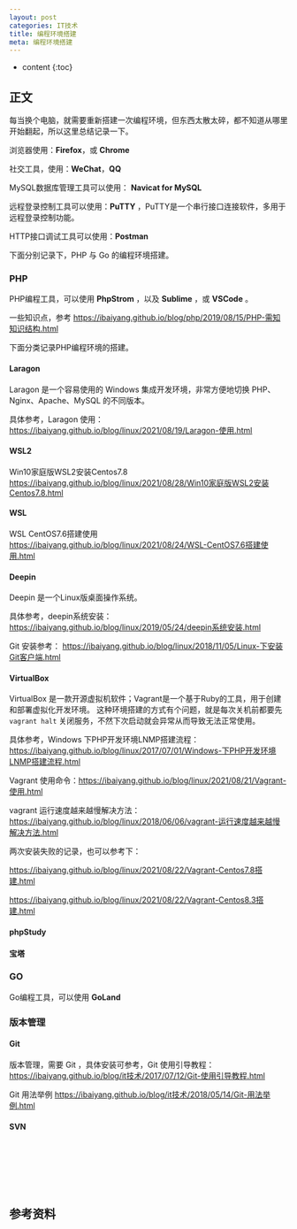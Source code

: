```yaml
---
layout: post
categories: IT技术
title: 编程环境搭建
meta: 编程环境搭建
---
```

* content
{:toc}
  
## 正文

每当换个电脑，就需要重新搭建一次编程环境，但东西太散太碎，都不知道从哪里开始翻起，所以这里总结记录一下。

浏览器使用：**Firefox**，或 **Chrome**

社交工具，使用：**WeChat**，**QQ**

MySQL数据库管理工具可以使用： **Navicat for MySQL**

远程登录控制工具可以使用：**PuTTY** ，PuTTY是一个串行接口连接软件，多用于远程登录控制功能。

HTTP接口调试工具可以使用：**Postman**

下面分别记录下，PHP 与 Go 的编程环境搭建。

### PHP

PHP编程工具，可以使用 **PhpStrom** ，以及 **Sublime** ，或 **VSCode** 。

一些知识点，参考 <https://ibaiyang.github.io/blog/php/2019/08/15/PHP-需知知识结构.html>

下面分类记录PHP编程环境的搭建。

#### Laragon

Laragon 是一个容易使用的 Windows 集成开发环境，非常方便地切换 PHP、Nginx、Apache、MySQL 的不同版本。

具体参考，Laragon 使用：<https://ibaiyang.github.io/blog/linux/2021/08/19/Laragon-使用.html>

#### WSL2

Win10家庭版WSL2安装Centos7.8 <https://ibaiyang.github.io/blog/linux/2021/08/28/Win10家庭版WSL2安装Centos7.8.html>

#### WSL

WSL CentOS7.6搭建使用 <https://ibaiyang.github.io/blog/linux/2021/08/24/WSL-CentOS7.6搭建使用.html>

#### Deepin

Deepin 是一个Linux版桌面操作系统。

具体参考，deepin系统安装：<https://ibaiyang.github.io/blog/linux/2019/05/24/deepin系统安装.html>

Git 安装参考： <https://ibaiyang.github.io/blog/linux/2018/11/05/Linux-下安装Git客户端.html>

#### VirtualBox

VirtualBox 是一款开源虚拟机软件；Vagrant是一个基于Ruby的工具，用于创建和部署虚拟化开发环境。
这种环境搭建的方式有个问题，就是每次关机前都要先 `vagrant halt` 关闭服务，不然下次启动就会异常从而导致无法正常使用。

具体参考，Windows 下PHP开发环境LNMP搭建流程：<https://ibaiyang.github.io/blog/linux/2017/07/01/Windows-下PHP开发环境LNMP搭建流程.html>

Vagrant 使用命令：<https://ibaiyang.github.io/blog/linux/2021/08/21/Vagrant-使用.html>

vagrant 运行速度越来越慢解决方法：<https://ibaiyang.github.io/blog/linux/2018/06/06/vagrant-运行速度越来越慢解决方法.html>

两次安装失败的记录，也可以参考下：

<https://ibaiyang.github.io/blog/linux/2021/08/22/Vagrant-Centos7.8搭建.html>

<https://ibaiyang.github.io/blog/linux/2021/08/22/Vagrant-Centos8.3搭建.html>

#### phpStudy


#### 宝塔




### GO

Go编程工具，可以使用 **GoLand** 



### 版本管理



#### Git

版本管理，需要 Git ，具体安装可参考，Git 使用引导教程：<https://ibaiyang.github.io/blog/it技术/2017/07/12/Git-使用引导教程.html> 

Git 用法举例 <https://ibaiyang.github.io/blog/it技术/2018/05/14/Git-用法举例.html>

#### SVN




<br/><br/><br/><br/><br/>
## 参考资料






